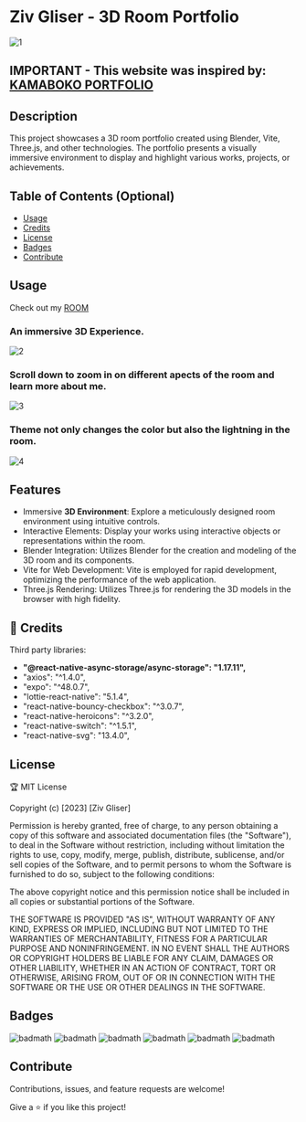 
# Ziv Gliser - 3D Room Portfolio

![1](https://github.com/Zivgl66/Portfolio-Room3D/assets/95753868/fb64b016-d03a-48ef-9228-12687575d9af)

## IMPORTANT - This website was inspired by: [KAMABOKO PORTFOLIO](https://bokoko33.me/)

## Description

This project showcases a 3D room portfolio created using Blender, Vite, Three.js, and other technologies.
The portfolio presents a visually immersive environment to display and highlight various works, projects, or achievements.

## Table of Contents (Optional)

- [Usage](#usage)
- [Credits](#credits)
- [License](#license)
- [Badges](#badges)
- [Contribute](#contribute)
  


## Usage

Check out my [ROOM](https://portfolio-room3d.vercel.app/)


### An immersive 3D Experience. 
![2](https://github.com/Zivgl66/Portfolio-Room3D/assets/95753868/471ee0c7-8c25-4e6c-a662-284e38647087)

### Scroll down to zoom in on different apects of the room and learn more about me.
![3](https://github.com/Zivgl66/Portfolio-Room3D/assets/95753868/bcff19e1-815c-41b3-aa42-9bbf0f9f33d7)

### Theme not only changes the color but also the lightning in the room.
![4](https://github.com/Zivgl66/Portfolio-Room3D/assets/95753868/da393b49-5e0b-4e9f-b760-7456bbf94201)



## Features

* Immersive **3D Environment**: Explore a meticulously designed room environment using intuitive controls.
* Interactive Elements: Display your works using interactive objects or representations within the room.
* Blender Integration: Utilizes Blender for the creation and modeling of the 3D room and its components.
* Vite for Web Development: Vite is employed for rapid development, optimizing the performance of the web application.
* Three.js Rendering: Utilizes Three.js for rendering the 3D models in the browser with high fidelity.

## 🤝 Credits

Third party libraries:
- **"@react-native-async-storage/async-storage": "1.17.11",**
- "axios": "^1.4.0",
- "expo": "^48.0.7",
- "lottie-react-native": "5.1.4",
- "react-native-bouncy-checkbox": "^3.0.7",
- "react-native-heroicons": "^3.2.0",
- "react-native-switch": "^1.5.1",
- "react-native-svg": "13.4.0",

 

## License

🏆 MIT License

Copyright (c) [2023] [Ziv Gliser]

Permission is hereby granted, free of charge, to any person obtaining a copy
of this software and associated documentation files (the "Software"), to deal
in the Software without restriction, including without limitation the rights
to use, copy, modify, merge, publish, distribute, sublicense, and/or sell
copies of the Software, and to permit persons to whom the Software is
furnished to do so, subject to the following conditions:

The above copyright notice and this permission notice shall be included in all
copies or substantial portions of the Software.

THE SOFTWARE IS PROVIDED "AS IS", WITHOUT WARRANTY OF ANY KIND, EXPRESS OR
IMPLIED, INCLUDING BUT NOT LIMITED TO THE WARRANTIES OF MERCHANTABILITY,
FITNESS FOR A PARTICULAR PURPOSE AND NONINFRINGEMENT. IN NO EVENT SHALL THE
AUTHORS OR COPYRIGHT HOLDERS BE LIABLE FOR ANY CLAIM, DAMAGES OR OTHER
LIABILITY, WHETHER IN AN ACTION OF CONTRACT, TORT OR OTHERWISE, ARISING FROM,
OUT OF OR IN CONNECTION WITH THE SOFTWARE OR THE USE OR OTHER DEALINGS IN THE
SOFTWARE.

## Badges

![badmath](https://img.shields.io/badge/JavaScript-323330?style=for-the-badge&logo=javascript&logoColor=F7DF1E)
![badmath](https://img.shields.io/badge/ThreeJs-black?style=for-the-badge&logo=three.js&logoColor=white)
![badmath](https://img.shields.io/badge/Vite-B73BFE?style=for-the-badge&logo=vite&logoColor=FFD62E)
![badmath](https://img.shields.io/badge/blender-%23F5792A.svg?style=for-the-badge&logo=blender&logoColor=white)
![badmath](https://img.shields.io/badge/HTML5-E34F26?style=for-the-badge&logo=html5&logoColor=white)
![badmath](https://img.shields.io/badge/CSS3-1572B6?style=for-the-badge&logo=css3&logoColor=white)



## Contribute

Contributions, issues, and feature requests are welcome!

Give a ⭐️ if you like this project!


